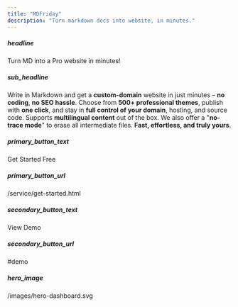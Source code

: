 ```yaml
---
title: "MDFriday"
description: "Turn markdown docs into website, in minutes."
---
```


##### headline

Turn MD into a Pro website in minutes!

##### sub_headline

Write in Markdown and get a **custom-domain** website in just minutes – **no coding**, **no SEO hassle**. 
Choose from **500+ professional themes**, publish with **one click**, and stay in **full control of your domain**, hosting, and source code. 
Supports **multilingual content** out of the box. 
We also offer a "**no-trace mode**" to erase all intermediate files. 
**Fast, effortless, and truly yours**.

##### primary_button_text

Get Started Free

##### primary_button_url

/service/get-started.html

##### secondary_button_text

View Demo

##### secondary_button_url

#demo

##### hero_image

/images/hero-dashboard.svg
